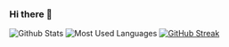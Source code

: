 ### Hi there 👋

![Github Stats](https://github-readme-stats.vercel.app/api?username=Zhang-SDU&show_icons=true&theme=dark&count_private=true&layout=compact#pic_left)
![Most Used Languages](https://github-readme-stats.vercel.app/api/top-langs/?username=Zhang-SDU&theme=dark&layout=compact#pic_right)
[![GitHub Streak](https://github-readme-streak-stats.herokuapp.com/?user=Zhang-SDU&theme=dark&#pic_center)](https://git.io/streak-stats)

<!--
**Zhang-SDU/Zhang-SDU** is a ✨ _special_ ✨ repository because its `README.md` (this file) appears on your GitHub profile.

Here are some ideas to get you started:

- 🔭 I’m currently working on ...
- 🌱 I’m currently learning ...
- 👯 I’m looking to collaborate on ...
- 🤔 I’m looking for help with ...
- 💬 Ask me about ...
- 📫 How to reach me: ...
- 😄 Pronouns: ...
- ⚡ Fun fact: ...
-->
